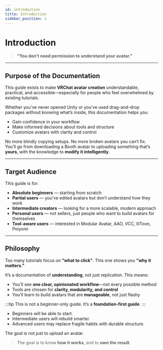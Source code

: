 ```yaml
---
id: introduction
title: Introduction
sidebar_position: 1
---
```


# Introduction

> **“You don't need permission to understand your avatar.”**

---

## Purpose of the Documentation

This guide exists to make **VRChat avatar creation** understandable, practical, and accessible—especially for people who feel overwhelmed by existing tutorials.

Whether you’ve never opened Unity or you’ve used drag-and-drop packages without knowing what’s inside, this documentation helps you:

- Gain confidence in your workflow  
- Make informed decisions about tools and structure  
- Customize avatars with clarity and control  

No more blindly copying setups. No more broken avatars you can’t fix. You’ll go from downloading a Booth avatar to uploading something that’s **yours**, with the knowledge to **modify it intelligently**.

---

## Target Audience

This guide is for:

- **Absolute beginners** — starting from scratch  
- **Partial users** — you’ve edited avatars but don’t understand how they work  
- **Intermediate creators** — looking for a more scalable, modern approach  
- **Personal users** — not sellers, just people who want to build avatars for themselves  
- **Tool-aware users** — interested in Modular Avatar, AAO, VCC, lilToon, Poiyomi

---

## Philosophy

Too many tutorials focus on **"what to click"**. This one shows you **"why it matters."**

It’s a documentation of **understanding**, not just replication. This means:

- You’ll see **one clear, opinionated workflow**—not every possible method  
- Tools are chosen for **clarity, modularity, and control**  
- You’ll learn to build avatars that are **manageable**, not just flashy  

:::tip
This is not a beginner-only guide. It’s a **foundation-first guide**.
:::

- Beginners will be able to start.  
- Intermediate users will rebuild smarter.  
- Advanced users may replace fragile habits with durable structure.  

The goal is not just to upload an avatar.

> The goal is to know **how it works**, and to **own the result**.
